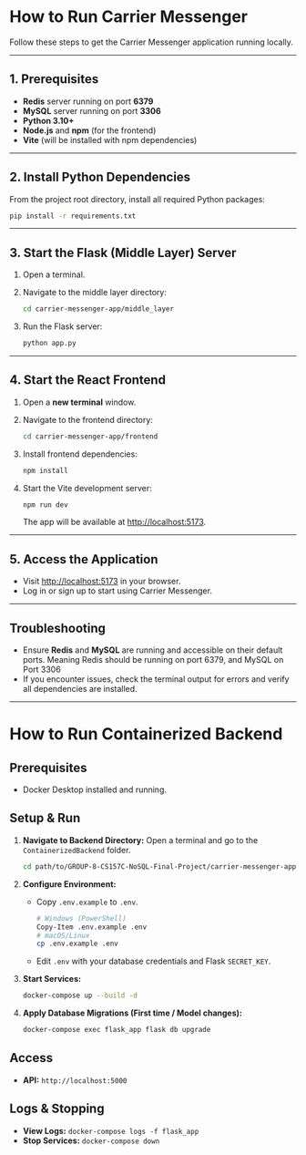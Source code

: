 # How to Run Carrier Messenger

Follow these steps to get the Carrier Messenger application running locally.

---

## 1. Prerequisites

- **Redis** server running on port **6379**
- **MySQL** server running on port **3306**
- **Python 3.10+**
- **Node.js** and **npm** (for the frontend)
- **Vite** (will be installed with npm dependencies)

---

## 2. Install Python Dependencies

From the project root directory, install all required Python packages:

```sh
pip install -r requirements.txt
```

---

## 3. Start the Flask (Middle Layer) Server

1. Open a terminal.
2. Navigate to the middle layer directory:

   ```sh
   cd carrier-messenger-app/middle_layer
   ```

3. Run the Flask server:

   ```sh
   python app.py
   ```

---

## 4. Start the React Frontend

1. Open a **new terminal** window.
2. Navigate to the frontend directory:

   ```sh
   cd carrier-messenger-app/frontend
   ```

3. Install frontend dependencies:

   ```sh
   npm install
   ```

4. Start the Vite development server:

   ```sh
   npm run dev
   ```

   The app will be available at [http://localhost:5173](http://localhost:5173).

---

## 5. Access the Application

- Visit [http://localhost:5173](http://localhost:5173) in your browser.
- Log in or sign up to start using Carrier Messenger.

---

## Troubleshooting

- Ensure **Redis** and **MySQL** are running and accessible on their default ports. Meaning Redis should be running on port 6379, and MySQL on Port 3306
- If you encounter issues, check the terminal output for errors and verify all dependencies are installed.

---

# How to Run Containerized Backend

## Prerequisites
* Docker Desktop installed and running.

## Setup & Run

1.  **Navigate to Backend Directory:**
    Open a terminal and go to the `ContainerizedBackend` folder.
    ```bash
    cd path/to/GROUP-8-CS157C-NoSQL-Final-Project/carrier-messenger-app/ContainerizedBackend
    ```

2.  **Configure Environment:**
    * Copy `.env.example` to `.env`.
        ```bash
        # Windows (PowerShell)
        Copy-Item .env.example .env
        # macOS/Linux
        cp .env.example .env
        ```
    * Edit `.env` with your database credentials and Flask `SECRET_KEY`.

3.  **Start Services:**
    ```bash
    docker-compose up --build -d
    ```

4.  **Apply Database Migrations (First time / Model changes):**
    ```bash
    docker-compose exec flask_app flask db upgrade
    ```

## Access
* **API:** `http://localhost:5000`

## Logs & Stopping
* **View Logs:** `docker-compose logs -f flask_app`
* **Stop Services:** `docker-compose down`